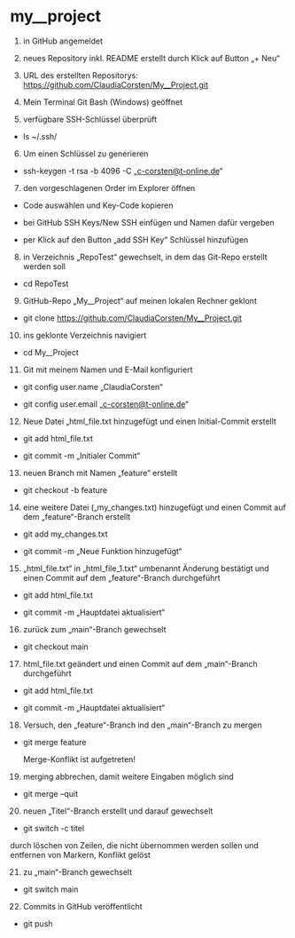 # my__project

1. in GitHub angemeldet

2. neues Repository inkl. README erstellt durch Klick auf Button „+ Neu“

3. URL des erstellten Repositorys: https://github.com/ClaudiaCorsten/My__Project.git

4. Mein Terminal Git Bash (Windows) geöffnet

5. verfügbare SSH-Schlüssel überprüft

- ls ~/.ssh/


6. Um einen Schlüssel zu generieren

- ssh-keygen -t rsa -b 4096 -C „c-corsten@t-online.de“


7. den vorgeschlagenen Order im Explorer öffnen
   
- Code auswählen und Key-Code kopieren
  
- bei GitHub SSH Keys/New SSH einfügen und Namen dafür vergeben
  
- per Klick auf den Button „add SSH Key“ Schlüssel hinzufügen


8. in Verzeichnis „RepoTest“ gewechselt, in dem das Git-Repo erstellt werden soll

- cd RepoTest


9. GitHub-Repo „My__Project“ auf meinen lokalen Rechner geklont

- git clone https://github.com/ClaudiaCorsten/My__Project.git


10. ins geklonte Verzeichnis navigiert

- cd My__Project


11. Git mit meinem Namen und E-Mail konfiguriert

- git config user.name „ClaudiaCorsten“

- git config user.email „c-corsten@t-online.de“


12. Neue Datei „html_file.txt hinzugefügt und einen Initial-Commit erstellt

- git add html_file.txt

- git commit -m „Initialer Commit“


13. neuen Branch mit Namen „feature“ erstellt

- git checkout -b feature

14. eine weitere Datei („my_changes.txt) hinzugefügt und einen Commit auf dem „feature“-Branch erstellt

- git add my_changes.txt

- git commit -m „Neue Funktion hinzugefügt“


15. „html_file.txt“ in „html_file_1.txt“ umbenannt
Änderung bestätigt und einen Commit auf dem „feature“-Branch durchgeführt

- git add html_file.txt

- git commit -m „Hauptdatei aktualisiert“


16. zurück zum „main“-Branch gewechselt

- git checkout main


17. html_file.txt geändert und einen Commit auf dem „main“-Branch durchgeführt

- git add html_file.txt

- git commit -m „Hauptdatei aktualisiert“


18. Versuch, den „feature“-Branch ind den „main“-Branch zu mergen

- git merge feature

	Merge-Konflikt ist aufgetreten!


19.  merging abbrechen, damit weitere Eingaben möglich sind

- git merge –quit


20. neuen „Titel“-Branch erstellt und darauf gewechselt

- git switch -c titel

durch löschen von Zeilen, die nicht übernommen werden sollen und entfernen von Markern, Konflikt gelöst


21. zu „main“-Branch gewechselt

- git switch main


22. Commits in GitHub veröffentlicht

- git push
